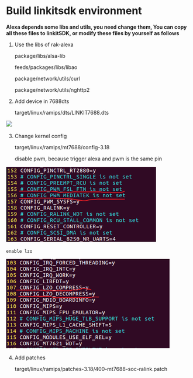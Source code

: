 # Build linkitsdk environment

**Alexa depends some libs and utils, you need change them, You can copy all these files to linkitSDK, or modify these files by yourself as follows**

1. Use the libs of rak-alexa

	package/libs/alsa-lib 

	feeds/packages/libs/libao
	
	package/network/utils/curl
	
	package/network/utils/nghttp2


2. Add device in 7688dts

	target/linux/ramips/dts/LINKIT7688.dts

![](https://github.com/RAKWireless/wiscore/raw/master/img/linit-alexa/linkit-alexa-dts.png)

3. Change kernel config

	target/linux/ramips/mt7688/config-3.18

	disable pwm, because trigger alexa and pwm is the same pin

![](https://github.com/RAKWireless/wiscore/raw/master/img/linkit-alexa/kernel-config-pwm.png)

	enable lzo

![](https://github.com/RAKWireless/wiscore/raw/master/img/linkit-alexa/kernel-config-lzo.png)

4. Add patches

	target/linux/ramips/patches-3.18/400-mt7688-soc-ralink.patch



